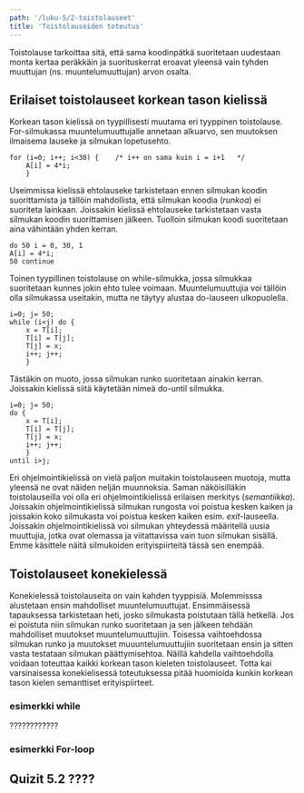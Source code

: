 ```yaml
---
path: '/luku-5/2-toistolauseet'
title: 'Toistolauseiden toteutus'
---
```


<div>
<lead>Toistolause tarkoittaa sitä, että sama koodinpätkä suoritetaan uudestaan monta kertaa peräkkäin ja suorituskerrat eroavat yleensä vain tyhden muuttujan (ns. muuntelumuuttujan) arvon osalta.</lead>
</div>

## Erilaiset toistolauseet korkean tason kielissä
Korkean tason kielissä on tyypillisesti muutama eri tyyppinen toistolause. For-silmukassa muuntelumuuttujalle annetaan alkuarvo, sen muutoksen ilmaisema lauseke ja silmukan lopetusehto.

```
for (i=0; i++; i<30) {    /* i++ on sama kuin i = i+1   */
    A[i] = 4*i; 
    }
```

Useimmissa kielissä ehtolauseke tarkistetaan ennen silmukan koodin suorittamista ja tällöin mahdollista, että silmukan koodia (_runkoa_) ei suoriteta lainkaan. Joissakin kielissä ehtolauseke tarkistetaan vasta silmukan koodin suorittamisen jälkeen. Tuolloin silmukan koodi suoritetaan aina vähintään yhden kerran. 

```
do 50 i = 0, 30, 1 
A[i] = 4*i; 
50 continue
```

Toinen tyypillinen toistolause on while-silmukka, jossa silmukkaa suoritetaan kunnes jokin ehto tulee voimaan. Muuntelumuuttujia voi tällöin olla silmukassa useitakin, mutta ne täytyy alustaa do-lauseen ulkopuolella.

```
i=0; j= 50;
while (i<j) do {
    x = T[i];
    T[i] = T[j];
    T[j] = x;
    i++; j++;
    }
```
 
Tästäkin on muoto, jossa silmukan runko suoritetaan ainakin kerran. Joissakin kielissä siitä käytetään nimeä do-until silmukka.

```
i=0; j= 50;
do {
    x = T[i];
    T[i] = T[j];
    T[j] = x;
    i++; j++;
    }
until i>j;
```

Eri ohjelmointikielissä on vielä paljon muitakin toistolauseen muotoja, mutta yleensä ne ovat näiden neljän muunnoksia. Saman näköisilläkin toistolauseilla voi olla eri ohjelmointikielissä erilaisen merkitys (_semantiikka_). Joissakin ohjelmointikielissä silmukan rungosta voi poistua kesken kaiken ja joissakin koko silmukasta voi poistua kesken kaiken esim. _exit_-lauseella. Joissakin ohjelmointikielissä voi silmukan yhteydessä määritellä uusia muuttujia, jotka ovat olemassa ja viitattavissa vain tuon silmukan sisällä. Emme käsittele näitä silmukoiden erityispiirteitä tässä sen enempää.

## Toistolauseet konekielessä
Konekielessä toistolauseita on vain kahden tyyppisiä. Molemmisssa alustetaan ensin mahdolliset muuntelumuuttujat. Ensimmäisessä tapauksessa tarkistetaan heti, josko silmukasta poistutaan tällä hetkellä. Jos ei poistuta niin silmukan runko suoritetaan ja sen jälkeen tehdään mahdolliset muutokset muuntelumuuttujiin. Toisessa vaihtoehdossa silmukan runko ja muutokset muuuntelumuuttujiin suoritetaan ensin ja sitten vasta testataan silmukan päättymisehtoa. Näillä kahdella vaihtoehdolla voidaan toteuttaa kaikki korkean tason kieleten toistolauseet. Totta kai varsinaisessa konekielisessä toteutuksessa pitää huomioida kunkin korkean tason kielen semanttiset erityispiirteet. 

### esimerkki while
????????????


### esimerkki For-loop



## Quizit 5.2  ????
<!-- quiz 5.2.?? ???? -->

<div><quiznator id="5caf0493fd9fd71425c6d6c6"></quiznator></div>
